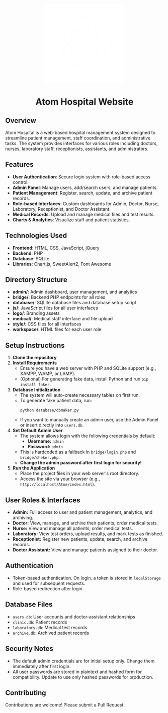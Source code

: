 <div align="center">
  <img src="logo/image.png" alt="Atom-hospital" width="250" height="250">
  <h1>Atom Hospital Website</h1>
</div>

## Overview
Atom Hospital is a web-based hospital management system designed to streamline patient management, staff coordination, and administrative tasks. The system provides interfaces for various roles including doctors, nurses, laboratory staff, receptionists, assistants, and administrators.

## Features
- **User Authentication**: Secure login system with role-based access control.
- **Admin Panel**: Manage users, add/search users, and manage patients.
- **Patient Management**: Register, search, update, and archive patient records.
- **Role-based Interfaces**: Custom dashboards for Admin, Doctor, Nurse, Laboratory, Receptionist, and Doctor Assistant.
- **Medical Records**: Upload and manage medical files and test results.
- **Charts & Analytics**: Visualize staff and patient statistics.

## Technologies Used
- **Frontend**: HTML, CSS, JavaScript, jQuery
- **Backend**: PHP
- **Database**: SQLite
- **Libraries**: Chart.js, SweetAlert2, Font Awesome

## Directory Structure
- **admin/**: Admin dashboard, user management, and analytics
- **bridge/**: Backend PHP endpoints for all roles
- **database/**: SQLite database files and database setup script
- **js/**: JavaScript files for all user interfaces
- **logo/**: Branding assets
- **medical/**: Medical staff interface and file upload
- **style/**: CSS files for all interfaces
- **workspace/**: HTML files for each user role

## Setup Instructions
1. **Clone the repository**
2. **Install Requirements**
   - Ensure you have a web server with PHP and SQLite support (e.g., XAMPP, WAMP, or LAMP).
   - (Optional) For generating fake data, install Python and run `pip install faker`.
3. **Database Initialization**
   - The system will auto-create necessary tables on first run.
   - To generate fake patient data, run:
     ```
     python database/dbmaker.py
     ```
   - If you want to manually create an admin user, use the Admin Panel or insert directly into `users.db`.
4. **Set Default Admin User**
   - The system allows login with the following credentials by default:
     - **Username:** `admin`
     - **Password:** `admin`
   - This is hardcoded as a fallback in `bridge/login.php` and `bridge/cheker.php`.
   - **Change the admin password after first login for security!**
5. **Run the Application**
   - Place the project files in your web server's root directory.
   - Access the site via your browser (e.g., `http://localhost/Atom/index.html`).

## User Roles & Interfaces
- **Admin:** Full access to user and patient management, analytics, and archiving.
- **Doctor:** View, manage, and archive their patients; order medical tests.
- **Nurse:** View and manage all patients; order medical tests.
- **Laboratory:** View test orders, upload results, and mark tests as finished.
- **Receptionist:** Register new patients, update, search, and archive records.
- **Doctor Assistant:** View and manage patients assigned to their doctor.

## Authentication
- Token-based authentication. On login, a token is stored in `localStorage` and used for subsequent requests.
- Role-based redirection after login.

## Database Files
- `users.db`: User accounts and doctor-assistant relationships
- `clinic.db`: Patient records
- `laboratory.db`: Medical test records
- `archive.db`: Archived patient records

## Security Notes
- The default admin credentials are for initial setup only. Change them immediately after first login.
- All user passwords are stored in plaintext and hashed form for compatibility. Update to use only hashed passwords for production.

## Contributing
Contributions are welcome! Please submit a Pull Request.

